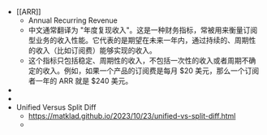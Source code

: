 - [[ARR]]
	- Annual Recurring Revenue
	- 中文通常翻译为 "年度复现收入"。这是一种财务指标，常被用来衡量订阅型业务的收入性能。它代表的是期望在未来一年内，通过持续的、周期性的收入（比如订阅费）能够实现的收入。
	- 这个指标只包括稳定、周期性的收入，不包括一次性的收入或者周期不确定的收入。例如，如果一个产品的订阅费是每月 $20 美元，那么一个订阅者一年的 ARR 就是 $240 美元。
-
-
- Unified Versus Split Diff
	- https://matklad.github.io/2023/10/23/unified-vs-split-diff.html
	-